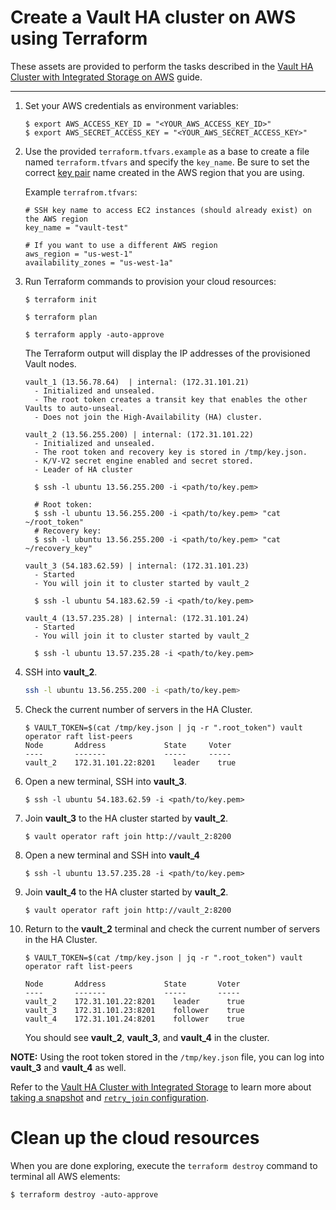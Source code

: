 # Create a Vault HA cluster on AWS using Terraform

These assets are provided to perform the tasks described in the [Vault HA Cluster with Integrated Storage on AWS](https://learn.hashicorp.com/vault/operations/raft-storage-aws) guide.

---

1.  Set your AWS credentials as environment variables:

    ```plaintext
    $ export AWS_ACCESS_KEY_ID = "<YOUR_AWS_ACCESS_KEY_ID>"
    $ export AWS_SECRET_ACCESS_KEY = "<YOUR_AWS_SECRET_ACCESS_KEY>"
    ```

1.  Use the provided `terraform.tfvars.example` as a base to create a file named
    `terraform.tfvars` and specify the `key_name`. Be sure to set the correct
    [key
    pair](https://docs.aws.amazon.com/AWSEC2/latest/UserGuide/ec2-key-pairs.html)
    name created in the AWS region that you are using.

    Example `terrafrom.tfvars`:

    ```shell
    # SSH key name to access EC2 instances (should already exist) on the AWS region
    key_name = "vault-test"

    # If you want to use a different AWS region
    aws_region = "us-west-1"
    availability_zones = "us-west-1a"
    ```

1.  Run Terraform commands to provision your cloud resources:

    ```plaintext
    $ terraform init

    $ terraform plan

    $ terraform apply -auto-approve
    ```

    The Terraform output will display the IP addresses of the provisioned Vault nodes.

    ```plaintext
    vault_1 (13.56.78.64)  | internal: (172.31.101.21)
      - Initialized and unsealed.
      - The root token creates a transit key that enables the other Vaults to auto-unseal.
      - Does not join the High-Availability (HA) cluster.

    vault_2 (13.56.255.200) | internal: (172.31.101.22)
      - Initialized and unsealed.
      - The root token and recovery key is stored in /tmp/key.json.
      - K/V-V2 secret engine enabled and secret stored.
      - Leader of HA cluster

      $ ssh -l ubuntu 13.56.255.200 -i <path/to/key.pem>

      # Root token:
      $ ssh -l ubuntu 13.56.255.200 -i <path/to/key.pem> "cat ~/root_token"
      # Recovery key:
      $ ssh -l ubuntu 13.56.255.200 -i <path/to/key.pem> "cat ~/recovery_key"

    vault_3 (54.183.62.59) | internal: (172.31.101.23)
      - Started
      - You will join it to cluster started by vault_2

      $ ssh -l ubuntu 54.183.62.59 -i <path/to/key.pem>

    vault_4 (13.57.235.28) | internal: (172.31.101.24)
      - Started
      - You will join it to cluster started by vault_2

      $ ssh -l ubuntu 13.57.235.28 -i <path/to/key.pem>
    ```

1.  SSH into **vault_2**.

    ```sh
    ssh -l ubuntu 13.56.255.200 -i <path/to/key.pem>
    ```

1.  Check the current number of servers in the HA Cluster.

    ```plaintext
    $ VAULT_TOKEN=$(cat /tmp/key.json | jq -r ".root_token") vault operator raft list-peers
    Node       Address             State     Voter
    ----       -------             -----     -----
    vault_2    172.31.101.22:8201    leader    true
    ```

1.  Open a new terminal, SSH into **vault_3**.

    ```plaintext
    $ ssh -l ubuntu 54.183.62.59 -i <path/to/key.pem>
    ```

1.  Join **vault_3** to the HA cluster started by **vault_2**.

    ```plaintext
    $ vault operator raft join http://vault_2:8200
    ```

1.  Open a new terminal and SSH into **vault_4**

    ```plaintext
    $ ssh -l ubuntu 13.57.235.28 -i <path/to/key.pem>
    ```

1.  Join **vault_4** to the HA cluster started by **vault_2**.

    ```plaintext
    $ vault operator raft join http://vault_2:8200
    ```

1.  Return to the **vault_2** terminal and check the current number of servers in
    the HA Cluster.

    ```plaintext
    $ VAULT_TOKEN=$(cat /tmp/key.json | jq -r ".root_token") vault operator raft list-peers

    Node       Address             State       Voter
    ----       -------             -----       -----
    vault_2    172.31.101.22:8201    leader      true
    vault_3    172.31.101.23:8201    follower    true
    vault_4    172.31.101.24:8201    follower    true
    ```

    You should see **vault_2**, **vault_3**, and **vault_4** in the cluster.

**NOTE:** Using the root token stored in the `/tmp/key.json` file, you can log into **vault_3** and **vault_4** as well.

Refer to the [Vault HA Cluster with Integrated Storage](https://learn.hashicorp.com/vault/operations/raft-storage-aws) to learn more about [taking a snapshot](https://learn.hashicorp.com/vault/operations/raft-storage-aws#raft-snapshots-for-data-recovery) and [`retry_join` configuration](https://learn.hashicorp.com/vault/operations/raft-storage-aws#retry-join). 


# Clean up the cloud resources

When you are done exploring, execute the `terraform destroy` command to terminal all AWS elements:

```plaintext
$ terraform destroy -auto-approve
```
